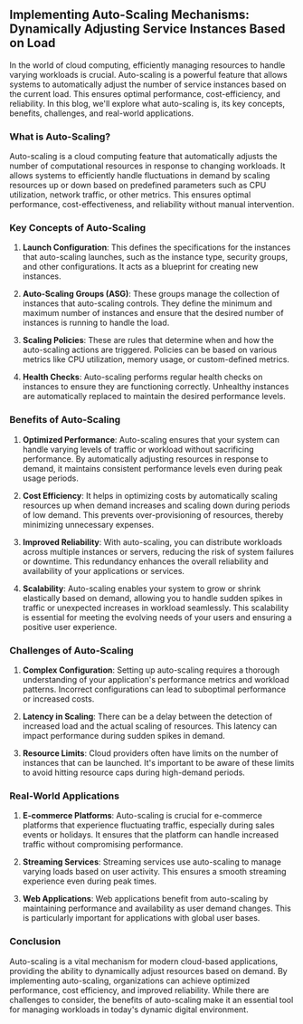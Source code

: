 ## **Implementing Auto-Scaling Mechanisms: Dynamically Adjusting Service Instances Based on Load**

In the world of cloud computing, efficiently managing resources to handle varying workloads is crucial. Auto-scaling is a powerful feature that allows systems to automatically adjust the number of service instances based on the current load. This ensures optimal performance, cost-efficiency, and reliability. In this blog, we'll explore what auto-scaling is, its key concepts, benefits, challenges, and real-world applications.

### **What is Auto-Scaling?**

Auto-scaling is a cloud computing feature that automatically adjusts the number of computational resources in response to changing workloads. It allows systems to efficiently handle fluctuations in demand by scaling resources up or down based on predefined parameters such as CPU utilization, network traffic, or other metrics. This ensures optimal performance, cost-effectiveness, and reliability without manual intervention.

### **Key Concepts of Auto-Scaling**

1. **Launch Configuration**: This defines the specifications for the instances that auto-scaling launches, such as the instance type, security groups, and other configurations. It acts as a blueprint for creating new instances.

2. **Auto-Scaling Groups (ASG)**: These groups manage the collection of instances that auto-scaling controls. They define the minimum and maximum number of instances and ensure that the desired number of instances is running to handle the load.

3. **Scaling Policies**: These are rules that determine when and how the auto-scaling actions are triggered. Policies can be based on various metrics like CPU utilization, memory usage, or custom-defined metrics.

4. **Health Checks**: Auto-scaling performs regular health checks on instances to ensure they are functioning correctly. Unhealthy instances are automatically replaced to maintain the desired performance levels.

### **Benefits of Auto-Scaling**

1. **Optimized Performance**: Auto-scaling ensures that your system can handle varying levels of traffic or workload without sacrificing performance. By automatically adjusting resources in response to demand, it maintains consistent performance levels even during peak usage periods.

2. **Cost Efficiency**: It helps in optimizing costs by automatically scaling resources up when demand increases and scaling down during periods of low demand. This prevents over-provisioning of resources, thereby minimizing unnecessary expenses.

3. **Improved Reliability**: With auto-scaling, you can distribute workloads across multiple instances or servers, reducing the risk of system failures or downtime. This redundancy enhances the overall reliability and availability of your applications or services.

4. **Scalability**: Auto-scaling enables your system to grow or shrink elastically based on demand, allowing you to handle sudden spikes in traffic or unexpected increases in workload seamlessly. This scalability is essential for meeting the evolving needs of your users and ensuring a positive user experience.

### **Challenges of Auto-Scaling**

1. **Complex Configuration**: Setting up auto-scaling requires a thorough understanding of your application's performance metrics and workload patterns. Incorrect configurations can lead to suboptimal performance or increased costs.

2. **Latency in Scaling**: There can be a delay between the detection of increased load and the actual scaling of resources. This latency can impact performance during sudden spikes in demand.

3. **Resource Limits**: Cloud providers often have limits on the number of instances that can be launched. It's important to be aware of these limits to avoid hitting resource caps during high-demand periods.

### **Real-World Applications**

1. **E-commerce Platforms**: Auto-scaling is crucial for e-commerce platforms that experience fluctuating traffic, especially during sales events or holidays. It ensures that the platform can handle increased traffic without compromising performance.

2. **Streaming Services**: Streaming services use auto-scaling to manage varying loads based on user activity. This ensures a smooth streaming experience even during peak times.

3. **Web Applications**: Web applications benefit from auto-scaling by maintaining performance and availability as user demand changes. This is particularly important for applications with global user bases.

### **Conclusion**

Auto-scaling is a vital mechanism for modern cloud-based applications, providing the ability to dynamically adjust resources based on demand. By implementing auto-scaling, organizations can achieve optimized performance, cost efficiency, and improved reliability. While there are challenges to consider, the benefits of auto-scaling make it an essential tool for managing workloads in today's dynamic digital environment.